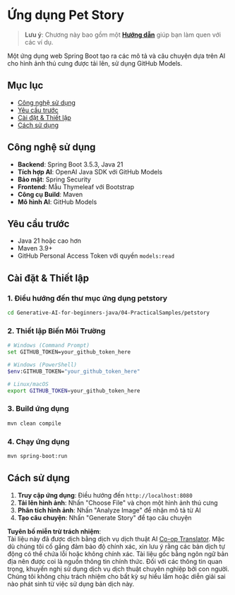 <!--
CO_OP_TRANSLATOR_METADATA:
{
  "original_hash": "c1ac1fbe111c9882e869f1453b915a17",
  "translation_date": "2025-07-25T09:49:13+00:00",
  "source_file": "04-PracticalSamples/petstory/README.md",
  "language_code": "vi"
}
-->
# Ứng dụng Pet Story

>**Lưu ý**: Chương này bao gồm một [**Hướng dẫn**](./TUTORIAL.md) giúp bạn làm quen với các ví dụ.

Một ứng dụng web Spring Boot tạo ra các mô tả và câu chuyện dựa trên AI cho hình ảnh thú cưng được tải lên, sử dụng GitHub Models.

## Mục lục

- [Công nghệ sử dụng](../../../../04-PracticalSamples/petstory)
- [Yêu cầu trước](../../../../04-PracticalSamples/petstory)
- [Cài đặt & Thiết lập](../../../../04-PracticalSamples/petstory)
- [Cách sử dụng](../../../../04-PracticalSamples/petstory)

## Công nghệ sử dụng

- **Backend**: Spring Boot 3.5.3, Java 21
- **Tích hợp AI**: OpenAI Java SDK với GitHub Models
- **Bảo mật**: Spring Security
- **Frontend**: Mẫu Thymeleaf với Bootstrap
- **Công cụ Build**: Maven
- **Mô hình AI**: GitHub Models

## Yêu cầu trước

- Java 21 hoặc cao hơn
- Maven 3.9+
- GitHub Personal Access Token với quyền `models:read`

## Cài đặt & Thiết lập

### 1. Điều hướng đến thư mục ứng dụng petstory
```bash
cd Generative-AI-for-beginners-java/04-PracticalSamples/petstory
```

### 2. Thiết lập Biến Môi Trường
   ```bash
   # Windows (Command Prompt)
   set GITHUB_TOKEN=your_github_token_here
   
   # Windows (PowerShell)
   $env:GITHUB_TOKEN="your_github_token_here"
   
   # Linux/macOS
   export GITHUB_TOKEN=your_github_token_here
   ```

### 3. Build ứng dụng
```bash
mvn clean compile
```

### 4. Chạy ứng dụng
```bash
mvn spring-boot:run
```

## Cách sử dụng

1. **Truy cập ứng dụng**: Điều hướng đến `http://localhost:8080`
2. **Tải lên hình ảnh**: Nhấn "Choose File" và chọn một hình ảnh thú cưng
3. **Phân tích hình ảnh**: Nhấn "Analyze Image" để nhận mô tả từ AI
4. **Tạo câu chuyện**: Nhấn "Generate Story" để tạo câu chuyện

**Tuyên bố miễn trừ trách nhiệm**:  
Tài liệu này đã được dịch bằng dịch vụ dịch thuật AI [Co-op Translator](https://github.com/Azure/co-op-translator). Mặc dù chúng tôi cố gắng đảm bảo độ chính xác, xin lưu ý rằng các bản dịch tự động có thể chứa lỗi hoặc không chính xác. Tài liệu gốc bằng ngôn ngữ bản địa nên được coi là nguồn thông tin chính thức. Đối với các thông tin quan trọng, khuyến nghị sử dụng dịch vụ dịch thuật chuyên nghiệp bởi con người. Chúng tôi không chịu trách nhiệm cho bất kỳ sự hiểu lầm hoặc diễn giải sai nào phát sinh từ việc sử dụng bản dịch này.